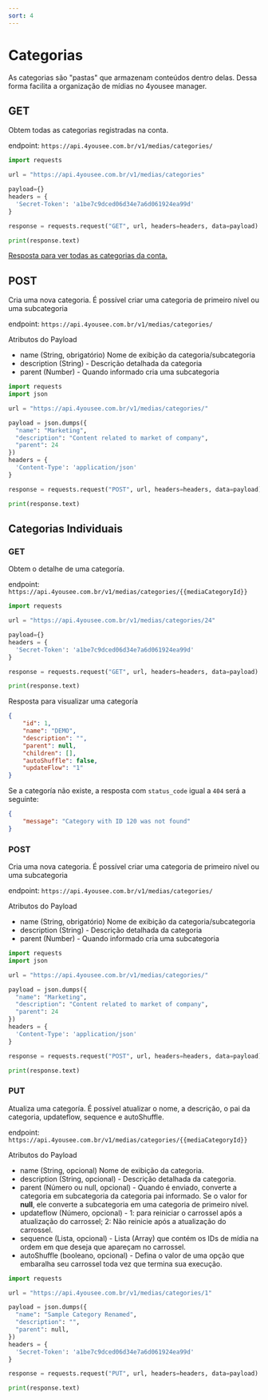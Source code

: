 ```yaml
---
sort: 4
---
```


# Categorias

As categorias são "pastas" que armazenam conteúdos dentro delas. Dessa forma facilita a organização de mídias no 4yousee manager.

## GET

Obtem todas as categorias registradas na conta.

endpoint: `https://api.4yousee.com.br/v1/medias/categories/`

```python
import requests

url = "https://api.4yousee.com.br/v1/medias/categories"

payload={}
headers = {
  'Secret-Token': 'a1be7c9dced06d34e7a6d061924ea99d'
}

response = requests.request("GET", url, headers=headers, data=payload)

print(response.text)
```

[Resposta para ver todas as categorias da conta.](https://gist.github.com/Alfareiza/81849492b4c0169faeb930d4c5422ffe#gistcomment-3917521)

## POST

Cria uma nova categoria. É possível criar uma categoria de primeiro nível ou uma subcategoria

endpoint: `https://api.4yousee.com.br/v1/medias/categories/`

Atributos do Payload
- name (String, obrigatório) Nome de exibição da categoria/subcategoria
- description (String) - Descrição detalhada da categoria
- parent (Number) - Quando informado cria uma subcategoria

```python
import requests
import json

url = "https://api.4yousee.com.br/v1/medias/categories/"

payload = json.dumps({
  "name": "Marketing",
  "description": "Content related to market of company",
  "parent": 24
})
headers = {
  'Content-Type': 'application/json'
}

response = requests.request("POST", url, headers=headers, data=payload)

print(response.text)
```

## Categorias Individuais

### GET

Obtem o detalhe de uma categoría.

endpoint: `https://api.4yousee.com.br/v1/medias/categories/{{mediaCategoryId}}`

```python
import requests

url = "https://api.4yousee.com.br/v1/medias/categories/24"

payload={}
headers = {
  'Secret-Token': 'a1be7c9dced06d34e7a6d061924ea99d'
}

response = requests.request("GET", url, headers=headers, data=payload)

print(response.text)
```

Resposta para visualizar uma categoría

```json
{
    "id": 1,
    "name": "DEMO",
    "description": "",
    "parent": null,
    "children": [],
    "autoShuffle": false,
    "updateFlow": "1"
}
```

Se a categoría não existe, a resposta com `status_code` igual a `404` será a seguinte:

```json
{
    "message": "Category with ID 120 was not found"
}
```

### POST

Cria uma nova categoria. É possível criar uma categoria de primeiro nível ou uma subcategoria

endpoint: `https://api.4yousee.com.br/v1/medias/categories/`

Atributos do Payload
- name (String, obrigatório) Nome de exibição da categoria/subcategoria
- description (String) - Descrição detalhada da categoria
- parent (Number) - Quando informado cria uma subcategoria

```python
import requests
import json

url = "https://api.4yousee.com.br/v1/medias/categories/"

payload = json.dumps({
  "name": "Marketing",
  "description": "Content related to market of company",
  "parent": 24
})
headers = {
  'Content-Type': 'application/json'
}

response = requests.request("POST", url, headers=headers, data=payload)

print(response.text)
```

### PUT

Atualiza uma categoría. É possível atualizar o nome, a descrição, o pai da categoria, updateflow, sequence e autoShuffle.

endpoint: `https://api.4yousee.com.br/v1/medias/categories/{{mediaCategoryId}}`

Atributos do Payload
- name (String, opcional) Nome de exibição da categoria.
- description (String, opcional) - Descrição detalhada da categoria.
- parent (Número ou null, opcional) - Quando é enviado, converte a categoria em subcategoria da categoria pai informado. Se o valor for **null**, ele converte a subcategoria em uma categoria de primeiro nível.
- updateflow (Número, opcional) - 1: para reiniciar o carrossel após a atualização do carrossel; 2: Não reinicie após a atualização do carrossel.
- sequence (Lista, opcional) - Lista (Array) que contém os IDs de mídia na ordem em que deseja que apareçam no carrossel.
- autoShuffle (booleano, opcional) - Defina o valor de uma opção que embaralha seu carrossel toda vez que termina sua execução.

```python
import requests

url = "https://api.4yousee.com.br/v1/medias/categories/1"

payload = json.dumps({
  "name": "Sample Category Renamed",
  "description": "",
  "parent": null,
})
headers = {
  'Secret-Token': 'a1be7c9dced06d34e7a6d061924ea99d'
}

response = requests.request("PUT", url, headers=headers, data=payload)

print(response.text)
```
